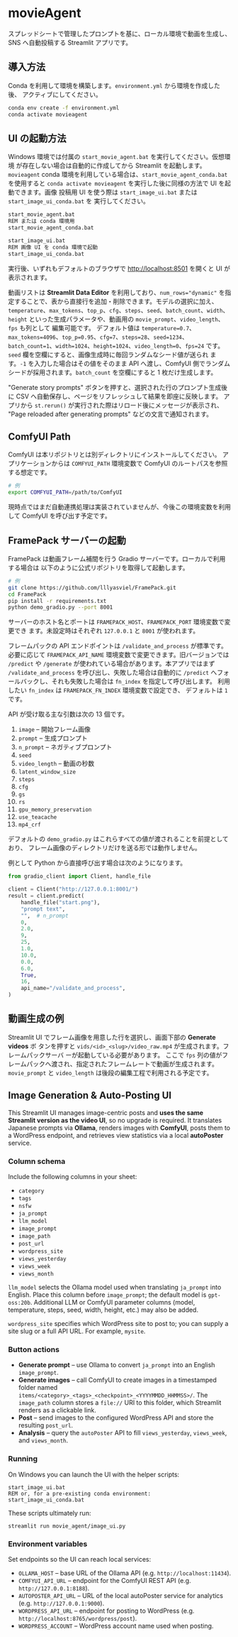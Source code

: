 # movieAgent

スプレッドシートで管理したプロンプトを基に、ローカル環境で動画を生成し、SNS へ自動投稿する Streamlit アプリです。

## 導入方法

Conda を利用して環境を構築します。`environment.yml` から環境を作成した後、
アクティブにしてください。

```bash
conda env create -f environment.yml
conda activate movieagent
```

## UI の起動方法

Windows 環境では付属の `start_movie_agent.bat` を実行してください。仮想環境
が存在しない場合は自動的に作成してから Streamlit を起動します。`movieagent`
conda 環境を利用している場合は、`start_movie_agent_conda.bat` を使用すると
`conda activate movieagent` を実行した後に同様の方法で UI を起動できます。画像
投稿用 UI を使う際は `start_image_ui.bat` または `start_image_ui_conda.bat` を
実行してください。

```bash
start_movie_agent.bat
REM または conda 環境用
start_movie_agent_conda.bat

start_image_ui.bat
REM 画像 UI を conda 環境で起動
start_image_ui_conda.bat
```

実行後、いずれもデフォルトのブラウザで [http://localhost:8501](http://localhost:8501)
を開くと UI が表示されます。


動画リストは **Streamlit Data Editor** を利用しており、`num_rows="dynamic"`
を指定することで、表から直接行を追加・削除できます。モデルの選択に加え、
`temperature`、`max_tokens`、`top_p`、`cfg`、`steps`、`seed`、`batch_count`、`width`、`height` といった生成パラメータや、動画用の `movie_prompt`、`video_length`、`fps` も列として
編集可能です。
デフォルト値は `temperature=0.7`、`max_tokens=4096`、`top_p=0.95`、`cfg=7`、`steps=28`、`seed=1234`、`batch_count=1`、`width=1024`、`height=1024`、`video_length=0`、`fps=24`
です。`seed` 欄を空欄にすると、画像生成時に毎回ランダムなシード値が送られ
ます。`-1` を入力した場合はその値をそのまま API へ渡し、ComfyUI 側でランダム
シードが採用されます。`batch_count` を空欄にすると 1 枚だけ生成します。

"Generate story prompts" ボタンを押すと、選択された行のプロンプト生成後に
CSV へ自動保存し、ページをリフレッシュして結果を即座に反映します。
アプリから `st.rerun()` が実行された際はリロード後にメッセージが表示され、
"Page reloaded after generating prompts" などの文言で通知されます。

## ComfyUI Path

ComfyUI は本リポジトリとは別ディレクトリにインストールしてください。
アプリケーションからは `COMFYUI_PATH` 環境変数で ComfyUI のルートパスを参照する想定です。

```bash
# 例
export COMFYUI_PATH=/path/to/ComfyUI
```

現時点ではまだ自動連携処理は実装されていませんが、今後この環境変数を利用して
ComfyUI を呼び出す予定です。

## FramePack サーバーの起動

FramePack は動画フレーム補間を行う Gradio サーバーです。ローカルで利用する場合は
以下のように公式リポジトリを取得して起動します。

```bash
# 例
git clone https://github.com/lllyasviel/FramePack.git
cd FramePack
pip install -r requirements.txt
python demo_gradio.py --port 8001
```

サーバーのホスト名とポートは `FRAMEPACK_HOST`、`FRAMEPACK_PORT` 環境変数で変更でき
ます。未設定時はそれぞれ `127.0.0.1` と `8001` が使われます。

フレームパックの API エンドポイントは `/validate_and_process` が標準です。
必要に応じて `FRAMEPACK_API_NAME` 環境変数で変更できます。旧バージョンでは
`/predict` や `/generate` が使われている場合があります。本アプリではまず
`/validate_and_process` を呼び出し、失敗した場合は自動的に `/predict`
へフォールバックし、それも失敗した場合は `fn_index` を指定して呼び出します。
利用したい `fn_index` は `FRAMEPACK_FN_INDEX` 環境変数で設定でき、
デフォルトは `1` です。

API が受け取る主な引数は次の 13 個です。

1. `image` – 開始フレーム画像
2. `prompt` – 生成プロンプト
3. `n_prompt` – ネガティブプロンプト
4. `seed`
5. `video_length` – 動画の秒数
6. `latent_window_size`
7. `steps`
8. `cfg`
9. `gs`
10. `rs`
11. `gpu_memory_preservation`
12. `use_teacache`
13. `mp4_crf`

デフォルトの `demo_gradio.py` はこれらすべての値が渡されることを前提としており、
フレーム画像のディレクトリだけを送る形では動作しません。

例として Python から直接呼び出す場合は次のようになります。

```python
from gradio_client import Client, handle_file

client = Client("http://127.0.0.1:8001/")
result = client.predict(
    handle_file("start.png"),
    "prompt text",
    "",  # n_prompt
    0,
    2.0,
    9,
    25,
    1.0,
    10.0,
    0.0,
    6.0,
    True,
    16,
    api_name="/validate_and_process",
)
```

## 動画生成の例

Streamlit UI でフレーム画像を用意した行を選択し、画面下部の **Generate videos** ボ
タンを押すと `vids/<id>_<slug>/video_raw.mp4` が生成されます。フレームパックサーバ
ーが起動している必要があります。
ここで `fps` 列の値がフレームパックへ渡され、指定されたフレームレートで動画が生成されます。`movie_prompt` と `video_length` は後段の編集工程で利用される予定です。

## Image Generation & Auto-Posting UI

This Streamlit UI manages image-centric posts and **uses the same Streamlit version as the video UI**, so no upgrade is required. It translates Japanese prompts via **Ollama**, renders images with **ComfyUI**, posts them to a WordPress endpoint, and retrieves view statistics via a local **autoPoster** service.

### Column schema
Include the following columns in your sheet:

- `category`
- `tags`
- `nsfw`
- `ja_prompt`
- `llm_model`
- `image_prompt`
- `image_path`
- `post_url`
- `wordpress_site`
- `views_yesterday`
- `views_week`
- `views_month`

`llm_model` selects the Ollama model used when translating `ja_prompt` into English.
Place this column before `image_prompt`; the default model is `gpt-oss:20b`.
Additional LLM or ComfyUI parameter columns (model, temperature, steps, seed, width, height, etc.) may also be added.

`wordpress_site` specifies which WordPress site to post to; you can supply a site slug or a full API URL. For example, `mysite`.

### Button actions
- **Generate prompt** – use Ollama to convert `ja_prompt` into an English `image_prompt`.
- **Generate images** – call ComfyUI to create images in a timestamped folder named `items/<category>_<tags>_<checkpoint>_<YYYYMMDD_HHMMSS>/`. The `image_path` column stores a `file://` URI to this folder, which Streamlit renders as a clickable link.
- **Post** – send images to the configured WordPress API and store the resulting `post_url`.
- **Analysis** – query the `autoPoster` API to fill `views_yesterday`, `views_week`, and `views_month`.

### Running
On Windows you can launch the UI with the helper scripts:

```
start_image_ui.bat
REM or, for a pre-existing conda environment:
start_image_ui_conda.bat
```

These scripts ultimately run:

```
streamlit run movie_agent/image_ui.py
```

### Environment variables
Set endpoints so the UI can reach local services:

- `OLLAMA_HOST` – base URL of the Ollama API (e.g. `http://localhost:11434`).
- `COMFYUI_API_URL` – endpoint for the ComfyUI REST API (e.g. `http://127.0.0.1:8188`).
- `AUTOPOSTER_API_URL` – URL of the local autoPoster service for analytics (e.g. `http://127.0.0.1:9000`).
- `WORDPRESS_API_URL` – endpoint for posting to WordPress (e.g. `http://localhost:8765/wordpress/post`).
- `WORDPRESS_ACCOUNT` – WordPress account name used when posting.

